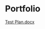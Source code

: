 # Portfolio
[Test Plan.docx](https://github.com/AniTangamyan/Portfolio/files/9803153/Test.Plan.docx)
